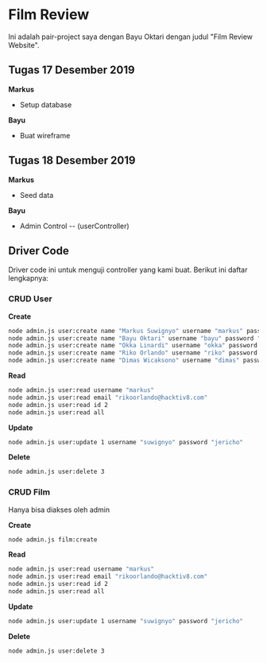 # Film Review

Ini adalah pair-project saya dengan Bayu Oktari dengan judul "Film Review Website".

## Tugas 17 Desember 2019

**Markus**
- Setup database

**Bayu**
- Buat wireframe

## Tugas 18 Desember 2019

**Markus**
- Seed data

**Bayu**
- Admin Control -- (userController)

## Driver Code

Driver code ini untuk menguji controller yang kami buat. Berikut ini daftar lengkapnya:

### CRUD User

**Create**

```bash
node admin.js user:create name "Markus Suwignyo" username "markus" password "12345" email "markussuwignyo@hacktiv8.com" role "user"
node admin.js user:create name "Bayu Oktari" username "bayu" password "54321" email "bayuoktari@hacktiv8.com" role "user"
node admin.js user:create name "Okka Linardi" username "okka" password "abcde" email "okkalinardi@hacktiv8.com" role "admin"
node admin.js user:create name "Riko Orlando" username "riko" password "edcba" email "rikoorlando@hacktiv8.com" role "user"
node admin.js user:create name "Dimas Wicaksono" username "dimas" password "numeric" email "dimaswicaksono@hacktiv8.com" role "admin"
```

**Read**

```bash
node admin.js user:read username "markus"
node admin.js user:read email "rikoorlando@hacktiv8.com"
node admin.js user:read id 2
node admin.js user:read all
```

**Update**

```bash
node admin.js user:update 1 username "suwignyo" password "jericho"
```

**Delete**

```bash
node admin.js user:delete 3
```

### CRUD Film

Hanya bisa diakses oleh admin

**Create**

```bash
node admin.js film:create 
```

**Read**

```bash
node admin.js user:read username "markus"
node admin.js user:read email "rikoorlando@hacktiv8.com"
node admin.js user:read id 2
node admin.js user:read all
```

**Update**

```bash
node admin.js user:update 1 username "suwignyo" password "jericho"
```

**Delete**

```bash
node admin.js user:delete 3
```